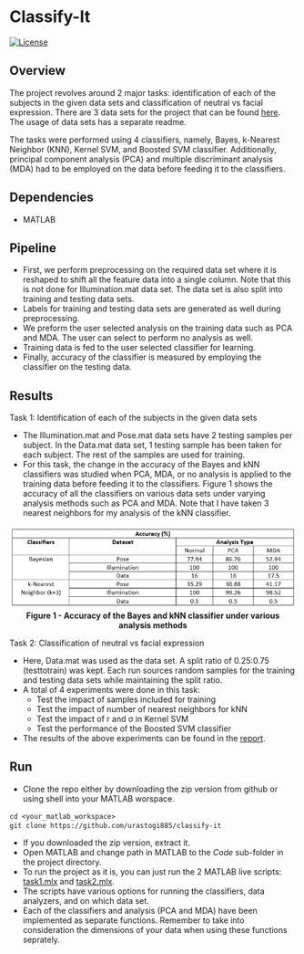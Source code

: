 # Classify-It
[![License](https://img.shields.io/badge/License-MIT-blue.svg)](https://github.com/urastogi885/classify-it/blob/main/LICENSE)

## Overview
The project revolves around 2 major tasks: identification of each of the subjects in the given data sets and 
classification of neutral vs facial expression. There are 3 data sets for the project that can be found [here](https://github.com/urastogi885/classify-it/tree/main/Code/Data).
The usage of data sets has a separate readme.

The tasks were performed using 4 classifiers, namely, Bayes, k-Nearest Neighbor (KNN), Kernel SVM, and Boosted SVM classifier. Additionally, principal component analysis (PCA) and multiple discriminant analysis (MDA) had to be employed on the data before feeding it to the classifiers.

## Dependencies
- MATLAB

## Pipeline
- First, we perform preprocessing on the required data set where it is reshaped to shift all the feature data into a single column. Note that this is not done for Illumination.mat data set. The data set is also split into training and testing data sets.
- Labels for training and testing data sets are generated as well during preprocessing.
- We preform the user selected analysis on the training data such as PCA and MDA. The user can select to perform no analysis as well.
- Training data is fed to the user selected classifier for learning.
- Finally, accuracy of the classifier is measured by employing the classifier on the testing data.

## Results
Task 1: Identification of each of the subjects in the given data sets
- The Illumination.mat and Pose.mat data sets have 2 testing samples per subject. In the Data.mat data set, 1 testing sample has been taken for each subject. The rest of the samples are used for training.
- For this task, the change in the accuracy of the Bayes and kNN classifiers was studied when PCA, MDA, or no analysis is applied to the training data before feeding it to the classifiers. Figure 1 shows the accuracy of all the classifiers on various data sets under varying analysis methods such as PCA and MDA. Note that I have taken 3 nearest neighbors for my analysis of the kNN classifier.

<p align="center">
  <img src="https://github.com/urastogi885/classify-it/blob/main/graphs/task1.png">
  <br><b>Figure 1 - Accuracy of the Bayes and kNN classifier under various analysis methods</b><br>
</p>

Task 2: Classification of neutral vs facial expression
- Here, Data.mat was used as the data set. A split ratio of 0.25:0.75 (testtotrain) was kept. Each run sources random samples for the training and testing data sets while maintaining the split ratio.
- A total of 4 experiments were done in this task:
  - Test the impact of samples included for training
  - Test the impact of number of nearest neighbors for kNN
  - Test the impact of r and σ in Kernel SVM
  - Test the performance of the Boosted SVM classifier
- The results of the above experiments can be found in the [report](https://github.com/urastogi885/classify-it/blob/main/report.pdf).

## Run
- Clone the repo either by downloading the zip version from github or using shell into your MATLAB worspace.
```
cd <your_matlab_workspace>
git clone https://github.com/urastogi885/classify-it
```
- If you downloaded the zip version, extract it.
- Open MATLAB and change path in MATLAB to the _Code_ sub-folder in the project directory.
- To run the project as it is, you can just run the 2 MATLAB live scripts: [task1.mlx](https://github.com/urastogi885/classify-it/blob/main/Code/task1.mlx) and [task2.mlx](https://github.com/urastogi885/classify-it/blob/main/Code/task2.mlx). 
- The scripts have various options for running the classifiers, data analyzers, and on which data set.
- Each of the classifiers and analysis (PCA and MDA) have been implemented as separate functions. Remember to take into consideration the dimensions of your data when using these functions seprately.
